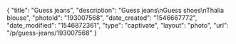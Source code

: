 {
    "title": "Guess jeans",
    "description": "Guess jeans\nGuess shoes\nThalia blouse",
    "photoId": "193007568",
    "date_created": "1546667772",
    "date_modified": "1546872361",
    "type": "captivate",
    "layout": "photo",
    "url": "\/p\/guess-jeans\/193007568"
}
